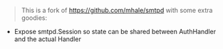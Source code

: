 > This is a fork of https://github.com/mhale/smtpd with some extra goodies:

- Expose smtpd.Session so state can be shared between AuthHandler and the actual Handler